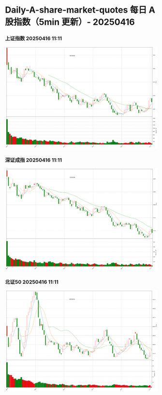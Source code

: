 
# Daily-A-share-market-quotes 每日 A 股指数（5min 更新）- 20250416

### 上证指数 20250416 11:11
![](./fig/2025/4/20250416-sh000001.png)

### 深证成指 20250416 11:11
![](./fig/2025/4/20250416-sz399001.png)

### 北证50 20250416 11:11
![](./fig/2025/4/20250416-bj899050.png)
